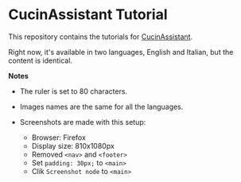 # CucinAssistant Tutorial

This repository contains the tutorials for
[CucinAssistant](https://github.com/gianluparri03/cucinassistant).

Right now, it's available in two languages, English and Italian, but the
content is identical.


**Notes**

- The ruler is set to 80 characters.

- Images names are the same for all the languages.

- Screenshots are made with this setup:
  + Browser: Firefox
  + Display size: 810x1080px
  + Removed `<nav>` and `<footer>`
  + Set `padding: 30px;` to `<main>`
  + Clik `Screenshot node` to `<main>`

